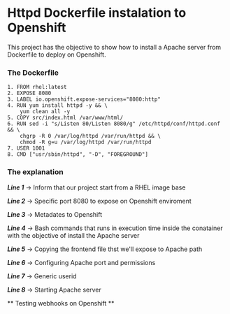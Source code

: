 # Httpd Dockerfile instalation to Openshift
 
This project has the objective to show how to install a Apache server from Dockerfile to deploy on Openshift.

### The Dockerfile
```
1. FROM rhel:latest
2. EXPOSE 8080
3. LABEL io.openshift.expose-services="8080:http"
4. RUN yum install httpd -y && \
    yum clean all -y
5. COPY src/index.html /var/www/html/
6. RUN sed -i "s/Listen 80/Listen 8080/g" /etc/httpd/conf/httpd.conf && \
    chgrp -R 0 /var/log/httpd /var/run/httpd && \
    chmod -R g=u /var/log/httpd /var/run/httpd
7. USER 1001
8. CMD ["usr/sbin/httpd", "-D", "FOREGROUND"]
```
### The explanation

***Line 1*** -> Inform that our project start from a RHEL image base

***Line 2*** -> Specific port 8080 to expose on Openshift enviroment

***Line 3*** -> Metadates to Openshift

***Line 4*** -> Bash commands that runs in execution time inside the conatainer with the objective of install the Apache server

***Line 5*** -> Copying the frontend file thst we'll expose to Apache path

***Line 6*** -> Configuring Apache port and permissions

***Line 7*** -> Generic userid

***Line 8*** -> Starting Apache server

** Testing webhooks on Openshift **
